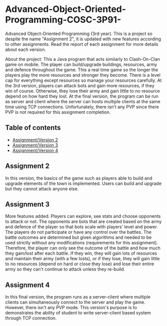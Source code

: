 # Advanced-Object-Oriented-Programming-COSC-3P91-
Advanced Object-Oriented Programming (3rd year). This is a project so despite the name "Assignment 2", it is updated with new features according to other assignments. Read the report of each assignment for more details about each version. 

About the project: This a Java program that acts similarly to Clash-On-Clan game on mobile. The player can build/upgrade buildings, resources, army and defence throughout the game. This a real time game so the longer the players play the more resources and stronger they become. There is a level cap for everything except resources so manage your resources carefully. At the 3rd version, players can attack bots and gain more resources, if they win of course. Otherwise, they lose their army and gain little to no resource depend on how hard they lost. At the final version, the program can be run as server and client where the server can hosts multiple clients at the same time using TCP connections. Unfortunately, there isn't any PVP since there PVP is not required for this assignment completion. 

## Table of contents
* [Assignment/Version 2](#assignment-2)
* [Assignment/Version 3](#assignment-3)
* [Assignment/Version 4](#assignment-4)

## Assignment 2 
In this version, the basics of the game such as players able to build and upgrade elements of the town is implemented. Users can build and upgrade but they cannot attack anyone else.

## Assignment 3 
More features added. Players can explore, see stats and choose opponents to attack or not. The opponents are bots that are created based on the army and defence of the player so that bots scale with players' level and power. The players do not participate or have any control over the battles. The battle outcomes are determined but given algorithms and needed to be used strictly without any modifications (requirements for this assignment). Therefore, the player can only see the outcome of the battle and how much they gain/lost after each battle. If they win, they will gain lots of resources and maintain their army (with a few losts), or if they lose, they will gain little to no resources (depend on hard or close they lose) and lose their entire army so they can't continue to attack unless they re-build. 

## Assignment 4
In this final version, the program runs as a server-client where multiple clients can simultaneously connect to the server and play the game. However, there isn't any PVP mode. This version's purpose is to demonstrates the ability of student to write server-client based system through TCP connection.
